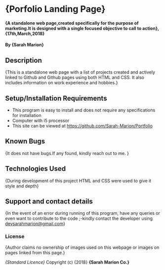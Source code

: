 # {Porfolio Landing Page}
#### {A standalone web page,created specifically for the purpose of marketing.It is designed with a single focused objective to call to action}, {17th,March,2018}
#### By **{Sarah Marion}**
## Description
{This is a standalone web page with a list of projects created and actively linked to Github and Github pages using both HTML and CSS. It also includes information on work experience and hobbies.}
## Setup/Installation Requirements
* This program is easy to install and does not require any specifications for installation
* Computer with i5 processor
* This site can be viewed at https://github.com/Sarah-Marion/Portfolio

## Known Bugs
{It does not have bugs.If any found, kindly reach out to me. } 
## Technologies Used
{During development of this project HTML and CSS were used to give it style and depth}
## Support and contact details
{In the event of an error during running of this program, have any queries or even want to contribute to the code ;-kindly contact the developer using devsarahmarion@gmail.com}
### License
{Author claims no ownership of images used on this webpage or images on pages linked from this page.}

*{Standard Licence}*
Copyright (c) {2018} **{Sarah Marion Co.}**
